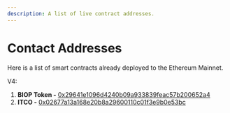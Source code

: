 ```yaml
---
description: A list of live contract addresses.
---
```


# Contact Addresses

Here is a list of smart contracts already deployed to the Ethereum Mainnet.

V4:
1. **BIOP Token -** [0x29641e1096d4240b09a933839feac57b200652a4](https://etherscan.io/address/0x29641e1096d4240b09a933839feac57b200652a4)
2. **ITCO -** [0x02677a13a168e20b8a29600110c01f3e9b0e53bc](https://etherscan.io/address/0x02677a13a168e20b8a29600110c01f3e9b0e53bc)



